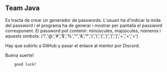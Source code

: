 ## Team Java

Es tracta de crear un generador de passwords. L'usuari ha d'indicar la mida del password i el programa ha de generar i mostrar per pantalla el password corresponent. El password pot contenir: minúscules, majúscules, números i aquests símbols: ('!','@','#','$','%','^','&','*','(',')','{','}','[',']','=','<','>')

Hay que subirlo a GitHub y pasar el enlace al mentor por Discord.

Buena suerte!

```
    good luck! 
```